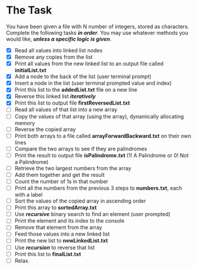 
# The Task
You have been given a file with N number of integers, stored as characters.
Complete the following tasks ***in order***.
You may use whatever methods you would like, ***unless a specific logic is given***.

- [x] Read all values into linked list nodes
- [x] Remove any copies from the list
- [x] Print all values from the new linked list to an output file called **initialList.txt**
- [x] Add a node to the back of the list (user terminal prompt)
- [x] Insert a node in the list (user terminal prompted value and index)
- [x] Print this list to the **addedList.txt** file on a new line
- [x] Reverse this linked list ***iteratively***
- [x] Print this list to output file **firstReversedList.txt**
- [ ] Read all values of that list into a new array
- [ ] Copy the values of that array (using the array), dynamically allocating memory
- [ ] Reverse the copied array
- [ ] Print both arrays to a file called **arrayForwardBackward.txt** on their own lines
- [ ] Compare the two arrays to see if they are palindromes
- [ ] Print the result to output file **isPalindrome.txt** (1! A Palindrome or 0! Not a Palindrome)
- [ ] Retrieve the two largest numbers from the array
- [ ] Add them together and get the result
- [ ] Count the number of 1s in that number
- [ ] Print all the numbers from the previous 3 steps to **numbers.txt**, each with a label
- [ ] Sort the values of the copied array in ascending order
- [ ] Print this array to **sortedArray.txt**
- [ ] Use ***recursive*** binary search to find an element (user prompted)
- [ ] Print the element and its index to the console
- [ ] Remove that element from the array
- [ ] Feed those values into a new linked list
- [ ] Print the new list to **newLinkedList.txt**
- [ ] Use ***recursion*** to reverse that list
- [ ] Print this list to **finalList.txt**
- [ ] Relax.
